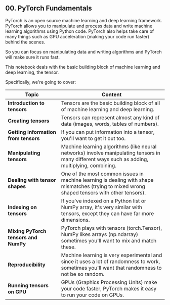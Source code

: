 ## 00. PyTorch Fundamentals

PyTorch is an open source machine learning and deep learning framework.
PyTorch allows you to manipulate and process data and write machine learning algorithms using Python code.
PyTorch also helps take care of many things such as GPU acceleration (making your code run faster) behind the scenes.

So you can focus on manipulating data and writing algorithms and PyTorch will make sure it runs fast.

This notebook deals with the basic building block of machine learning and deep learning, the tensor.

Specifically, we're going to cover:

| **Topic** | **Content** |
| --------- | ----------- |
| **Introduction to tensors** | Tensors are the basic building block of all of machine learning and deep learning. |
| **Creating tensors** | Tensors can represent almost any kind of data (images, words, tables of numbers). |
| **Getting information from tensors** | If you can put information into a tensor, you'll want to get it out too. |
| **Manipulating tensors** | Machine learning algorithms (like neural networks) involve manipulating tensors in many different ways such as adding, multiplying, combining. |
| **Dealing with tensor shapes** | One of the most common issues in machine learning is dealing with shape mismatches (trying to mixed wrong shaped tensors with other tensors). |
| **Indexing on tensors** | If you've indexed on a Python list or NumPy array, it's very similar with tensors, except they can have far more dimensions. |
| **Mixing PyTorch tensors and NumPy** | PyTorch plays with tensors (torch.Tensor), NumPy likes arrays (np.ndarray) sometimes you'll want to mix and match these. |
| **Reproducibility** | Machine learning is very experimental and since it uses a lot of randomness to work, sometimes you'll want that randomness to not be so random. |
| **Running tensors on GPU** | GPUs (Graphics Processing Units) make your code faster, PyTorch makes it easy to run your code on GPUs. |